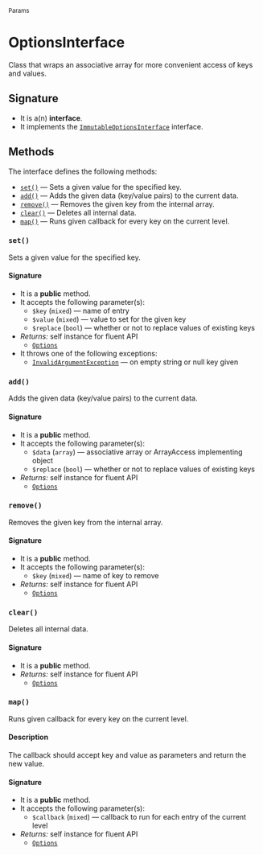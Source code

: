 <small>Params</small>

OptionsInterface
================

Class that wraps an associative array for more convenient access of keys and values.

Signature
---------

- It is a(n) **interface**.
- It implements the [`ImmutableOptionsInterface`](../Params/Immutable/ImmutableOptionsInterface.md) interface.

Methods
-------

The interface defines the following methods:

- [`set()`](#set) &mdash; Sets a given value for the specified key.
- [`add()`](#add) &mdash; Adds the given data (key/value pairs) to the current data.
- [`remove()`](#remove) &mdash; Removes the given key from the internal array.
- [`clear()`](#clear) &mdash; Deletes all internal data.
- [`map()`](#map) &mdash; Runs given callback for every key on the current level.

### `set()` <a name="set"></a>

Sets a given value for the specified key.

#### Signature

- It is a **public** method.
- It accepts the following parameter(s):
    - `$key` (`mixed`) &mdash; name of entry
    - `$value` (`mixed`) &mdash; value to set for the given key
    - `$replace` (`bool`) &mdash; whether or not to replace values of existing keys
- _Returns:_ self instance for fluent API
    - [`Options`](../Params/Options.md)
- It throws one of the following exceptions:
    - [`InvalidArgumentException`](http://php.net/class.InvalidArgumentException) &mdash; on empty string or null key given

### `add()` <a name="add"></a>

Adds the given data (key/value pairs) to the current data.

#### Signature

- It is a **public** method.
- It accepts the following parameter(s):
    - `$data` (`array`) &mdash; associative array or ArrayAccess implementing object
    - `$replace` (`bool`) &mdash; whether or not to replace values of existing keys
- _Returns:_ self instance for fluent API
    - [`Options`](../Params/Options.md)

### `remove()` <a name="remove"></a>

Removes the given key from the internal array.

#### Signature

- It is a **public** method.
- It accepts the following parameter(s):
    - `$key` (`mixed`) &mdash; name of key to remove
- _Returns:_ self instance for fluent API
    - [`Options`](../Params/Options.md)

### `clear()` <a name="clear"></a>

Deletes all internal data.

#### Signature

- It is a **public** method.
- _Returns:_ self instance for fluent API
    - [`Options`](../Params/Options.md)

### `map()` <a name="map"></a>

Runs given callback for every key on the current level.

#### Description

The callback
should accept key and value as parameters and return the new value.

#### Signature

- It is a **public** method.
- It accepts the following parameter(s):
    - `$callback` (`mixed`) &mdash; callback to run for each entry of the current level
- _Returns:_ self instance for fluent API
    - [`Options`](../Params/Options.md)

